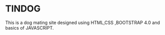 # TINDOG
This is a dog mating site designed using HTML,CSS ,BOOTSTRAP 4.0 and basics of JAVASCRIPT.
